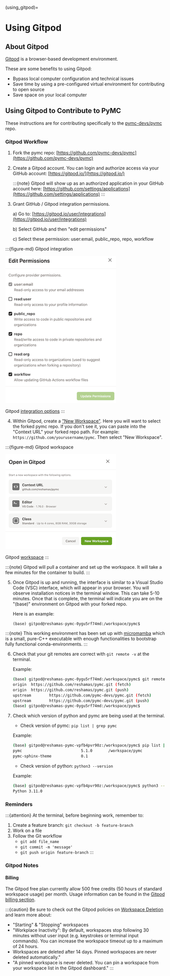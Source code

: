 (using_gitpod)=
# Using Gitpod

## About Gitpod
[Gitpod](https://www.gitpod.io/) is a browser-based development environment.

These are some benefits to using Gitpod:

- Bypass local computer configuration and technical issues
- Save time by using a pre-configured virtual environment for contributing to open source
- Save space on your local computer

## Using Gitpod to Contribute to PyMC

These instructions are for contributing specifically to the [pymc-devs/pymc](https://github.com/pymc-devs/pymc) repo.

### Gitpod Workflow

1. Fork the pymc repo: [https://github.com/pymc-devs/pymc](https://github.com/pymc-devs/pymc)

2. Create a Gitpod account. You can login and authorize access via your GitHub account:  [https://gitpod.io/](https://gitpod.io/)

   :::{note}
   Gitpod will show up as an authorized application in your GitHub account here: [https://github.com/settings/applications](https://github.com/settings/applications)
   :::

3. Grant GitHub / Gitpod integration permissions.

    a) Go to: [https://gitpod.io/user/integrations](https://gitpod.io/user/integrations)

    b) Select GitHub and then "edit permissions"

    c) Select these permission: user:email, public_repo, repo, workflow

:::{figure-md} Gitpod integration

![gitpod_integration](gitpod/gitpod_integration.png)

Gitpod [integration options](https://gitpod.io/user/integrations)
:::

4. Within Gitpod, create a ["New Workspace"](https://gitpod.io/workspaces).  Here you will want to select the forked pymc repo. If you don't see it, you can paste into the "Context URL" your forked repo path.  For example:  `https://github.com/yourusername/pymc`.  Then select "New Workspace".

:::{figure-md} Gitpod workspace

![gitpod_workspace](gitpod/gitpod_workspace.png)

Gitpod [workspace](https://gitpod.io/workspaces)
:::

:::{note}
Gitpod will pull a container and set up the workspace.  It will take a few minutes for the container to build.
:::

5. Once Gitpod is up and running, the interface is similar to a Visual Studio Code (VSC) interface, which will appear in your browser. You will observe installation notices in the terminal window.  This can take 5-10 minutes. Once that is complete, the terminal will indicate you are on the "(base)" environment on Gitpod with your forked repo.

    Here is an example:

    ```console
    (base) gitpod@reshamas-pymc-0ygu5rf74md:/workspace/pymc$
    ```

:::{note}
This working environment has been set up with [micromamba](https://mamba.readthedocs.io/en/latest/user_guide/micromamba.html) which is a small, pure-C++ executable with enough functionalities to bootstrap fully functional conda-environments.
:::

6. Check that your git remotes are correct with `git remote -v` at the terminal.

    Example:

    ```bash
    (base) gitpod@reshamas-pymc-0ygu5rf74md:/workspace/pymc$ git remote -v
    origin  https://github.com/reshamas/pymc.git (fetch)
    origin  https://github.com/reshamas/pymc.git (push)
    upstream        https://github.com/pymc-devs/pymc.git (fetch)
    upstream        https://github.com/pymc-devs/pymc.git (push)
    (base) gitpod@reshamas-pymc-0ygu5rf74md:/workspace/pymc$
    ```

7. Check which version of python and pymc are being used at the terminal.

    * Check version of pymc: `pip list | grep pymc`

    Example:

    ```bash
    (base) gitpod@reshamas-pymc-vpfb4pvr90z:/workspace/pymc$ pip list | grep pymc
    pymc                          5.1.0       /workspace/pymc
    pymc-sphinx-theme             0.1
    ```

    * Check version of python: `python3 --version`

    Example:

    ```bash
    (base) gitpod@reshamas-pymc-vpfb4pvr90z:/workspace/pymc$ python3 --version
    Python 3.11.0
    ```

### Reminders

:::{attention}
At the terminal, before beginning work, remember to:

1. Create a feature branch: `git checkout -b feature-branch`
1. Work on a file
1. Follow the Git workflow
   * `git add file_name`
   * `git commit -m 'message'`
   * `git push origin feature-branch`
:::

### Gitpod Notes

#### Billing
The Gitpod free plan currently allow 500 free credits (50 hours of standard workspace usage) per month. Usage information can be found in the [Gitpod billing section](https://gitpod.io/user/billing).

:::{caution}
Be sure to check out the Gitpod policies on [Workspace Deletion](https://www.gitpod.io/docs/configure/workspaces/workspace-lifecycle#workspace-deletion) and learn more about:

- "Starting" & "Stopping" workspaces
- "Workplace Inactivity": By default, workspaces stop following 30 minutes without user input (e.g. keystrokes or terminal input commands). You can increase the workspace timeout up to a maximum of 24 hours.
- Workspaces are deleted after 14 days. Pinned workspaces are never deleted automatically."
- "A pinned workspace is never deleted. You can pin a workspace from your workspace list in the Gitpod dashboard."
:::
